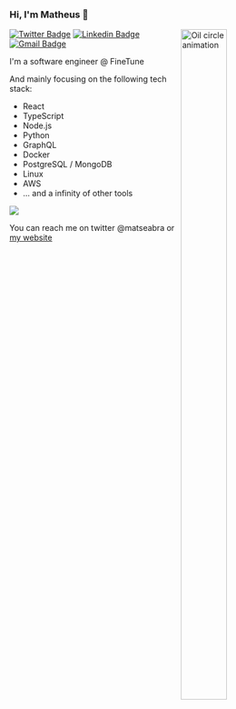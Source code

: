### Hi, I'm Matheus 👋

<a href="https://dribbble.com/shots/1430999-oily-circle-gif">
  <img align="right" src="https://cdn.dribbble.com/users/406059/screenshots/1430999/dribbble_orange.gif" alt="Oil circle animation" width=40% height=55% />
</a>

[![Twitter Badge](https://img.shields.io/badge/-@matseabra-4da54f?style=flat-square&labelColor=4da54f&logo=twitter&logoColor=white&link=https://twitter.com/matseabra)](https://twitter.com/matseabra) 
[![Linkedin Badge](https://img.shields.io/badge/-Matheus%20Seabra-4da54f?style=flat-square&logo=Linkedin&logoColor=white&link=https://www.linkedin.com/in/matheus-seabra-080ab3b7/)](https://www.linkedin.com/in/matheus-seabra-080ab3b7/) 
[![Gmail Badge](https://img.shields.io/badge/-matheusvieiracoelho@gmail.com-4da54f?style=flat-square&logo=Gmail&logoColor=white&link=mailto:matheusvieiracoelho@gmail.com)](mailto:matheusvieiracoelho@gmail.com)

I'm a software engineer @ FineTune

And mainly focusing on the following tech stack:

- React
- TypeScript
- Node.js
- Python
- GraphQL
- Docker
- PostgreSQL / MongoDB
- Linux
- AWS
- ... and a infinity of other tools

![](https://github-readme-stats.vercel.app/api?username=matheuseabra&count_private=true&show_icons=true&theme=dark)

You can reach me on twitter @matseabra or [my website](http://matheuseabra.me/#contact)


